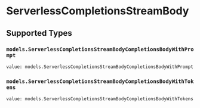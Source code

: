 # ServerlessCompletionsStreamBody


## Supported Types

### `models.ServerlessCompletionsStreamBodyCompletionsBodyWithPrompt`

```python
value: models.ServerlessCompletionsStreamBodyCompletionsBodyWithPrompt = /* values here */
```

### `models.ServerlessCompletionsStreamBodyCompletionsBodyWithTokens`

```python
value: models.ServerlessCompletionsStreamBodyCompletionsBodyWithTokens = /* values here */
```

